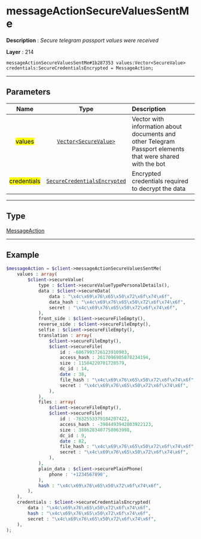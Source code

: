 # messageActionSecureValuesSentMe

**Description** : *Secure telegram passport values were received*

**Layer** : 214

```tl
messageActionSecureValuesSentMe#1b287353 values:Vector<SecureValue> credentials:SecureCredentialsEncrypted = MessageAction;
```

---

## Parameters

| Name | Type | Description |
| :---: | :---: | :--- |
| <mark>values</mark> | [`Vector<SecureValue>`](type/SecureValue) | Vector with information about documents and other Telegram Passport elements that were shared with the bot |
| <mark>credentials</mark> | [`SecureCredentialsEncrypted`](type/SecureCredentialsEncrypted) | Encrypted credentials required to decrypt the data |

---

## Type

[MessageAction](type/MessageAction)

---

## Example

```php
$messageAction = $client->messageActionSecureValuesSentMe(
	values : array(
		$client->secureValue(
			type : $client->secureValueTypePersonalDetails(),
			data : $client->secureData(
				data : "\x4c\x69\x76\x65\x50\x72\x6f\x74\x6f",
				data_hash : "\x4c\x69\x76\x65\x50\x72\x6f\x74\x6f",
				secret : "\x4c\x69\x76\x65\x50\x72\x6f\x74\x6f",
			),
			front_side : $client->secureFileEmpty(),
			reverse_side : $client->secureFileEmpty(),
			selfie : $client->secureFileEmpty(),
			translation : array(
				$client->secureFileEmpty(),
				$client->secureFile(
					id : -6067993726123910983,
					access_hash : 2617096905878234194,
					size : 11584220701728579,
					dc_id : 14,
					date : 38,
					file_hash : "\x4c\x69\x76\x65\x50\x72\x6f\x74\x6f",
					secret : "\x4c\x69\x76\x65\x50\x72\x6f\x74\x6f",
				),
			),
			files : array(
				$client->secureFileEmpty(),
				$client->secureFile(
					id : -7632553379184207422,
					access_hash : -3984493942803922123,
					size : 3886283407758063998,
					dc_id : 9,
					date : 82,
					file_hash : "\x4c\x69\x76\x65\x50\x72\x6f\x74\x6f",
					secret : "\x4c\x69\x76\x65\x50\x72\x6f\x74\x6f",
				),
			),
			plain_data : $client->securePlainPhone(
				phone : '+1234567890',
			),
			hash : "\x4c\x69\x76\x65\x50\x72\x6f\x74\x6f",
		),
	),
	credentials : $client->secureCredentialsEncrypted(
		data : "\x4c\x69\x76\x65\x50\x72\x6f\x74\x6f",
		hash : "\x4c\x69\x76\x65\x50\x72\x6f\x74\x6f",
		secret : "\x4c\x69\x76\x65\x50\x72\x6f\x74\x6f",
	),
);
```